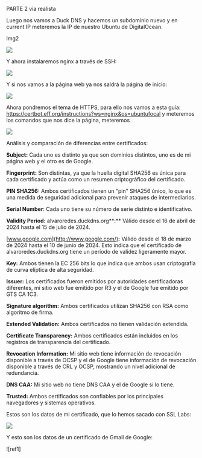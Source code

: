 PARTE 2 vía realista

Luego nos vamos a Duck DNS y hacemos un subdominio nuevo y en current IP meteremos la IP de nuestro Ubuntu de DigitalOcean.

Img2

![](Aspose.Words.76d9b43d-2804-4deb-b36b-29104b9f30b8.001.png)



Y ahora instalaremos nginx a través de SSH:

![](Aspose.Words.76d9b43d-2804-4deb-b36b-29104b9f30b8.002.png)

Y si nos vamos a la página web ya nos saldrá la página de inicio:

![](Aspose.Words.76d9b43d-2804-4deb-b36b-29104b9f30b8.003.png)

Ahora pondremos el tema de HTTPS, para ello nos vamos a esta guía: <https://certbot.eff.org/instructions?ws=nginx&os=ubuntufocal> y meteremos los comandos que nos dice la página, meteremos 

![](Aspose.Words.76d9b43d-2804-4deb-b36b-29104b9f30b8.004.png)



Análisis y comparación de diferencias entre certificados:

**Subject:** Cada uno es distinto ya que son dominios distintos, uno es de mi página web y el otro es de Google.

**Fingerprint:** Son distintas, ya que la huella digital SHA256 es única para cada certificado y actúa como un resumen criptográfico del certificado.

**PIN SHA256:** Ambos certificados tienen un "pin" SHA256 único, lo que es una medida de seguridad adicional para prevenir ataques de intermediarios.

**Serial Number**: Cada uno tiene su número de serie distinto e identificativo.

**Validity Period:** alvaroredes.duckdns.org**:** Válido desde el 16 de abril de 2024 hasta el 15 de julio de 2024.

[www.google.com](http://www.google.com/)**:** Válido desde el 18 de marzo de 2024 hasta el 10 de junio de 2024. Esto indica que el certificado de alvaroredes.duckdns.org tiene un período de validez ligeramente mayor.

**Key:** Ambos tienen la EC 256 bits lo que indica que ambos usan criptografía de curva elíptica de alta seguridad.

**Issuer:** Los certificados fueron emitidos por autoridades certificadoras diferentes, mi sitio web fue emitido por R3 y el de Google fue emitido por GTS CA 1C3.

**Signature algorithm:** Ambos certificados utilizan SHA256 con RSA como algoritmo de firma.

**Extended Validation:** Ambos certificados no tienen validación extendida.

**Certificate Transparency:** Ambos certificados están incluidos en los registros de transparencia del certificado.

**Revocation Information:** Mi sitio web tiene información de revocación disponible a través de OCSP y el de Google tiene información de revocación disponible a través de CRL y OCSP, mostrando un nivel adicional de redundancia.

**DNS CAA:** Mi sitio web no tiene DNS CAA y el de Google si lo tiene.

**Trusted:** Ambos certificados son confiables por los principales navegadores y sistemas operativos.


Estos son los datos de mi certificado, que lo hemos sacado con SSL Labs:

![](Aspose.Words.76d9b43d-2804-4deb-b36b-29104b9f30b8.005.png)

Y esto son los datos de un certificado de Gmail de Google:

![ref1]

